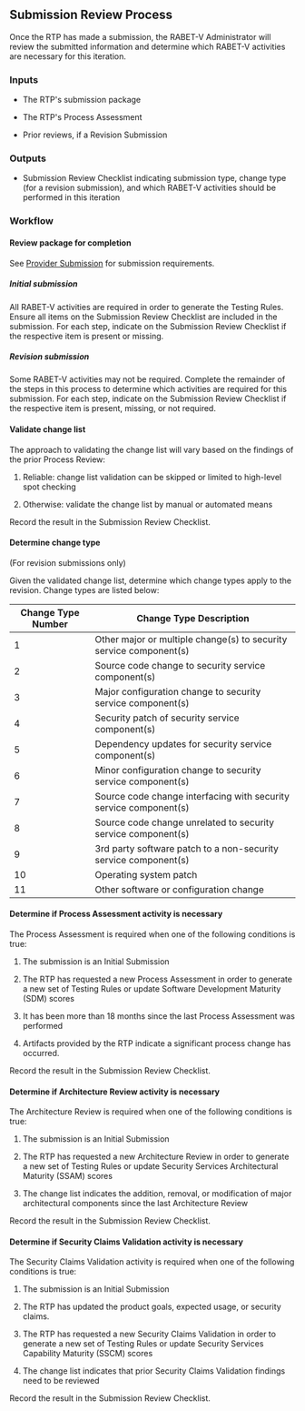 ## Submission Review Process

Once the RTP has made a submission, the RABET-V Administrator will review the submitted information and determine which RABET-V activities are necessary for this iteration.

### Inputs

  - The RTP's submission package

  - The RTP's Process Assessment

  - Prior reviews, if a Revision Submission

### Outputs

  - Submission Review Checklist indicating submission type, change type (for a revision submission), and which RABET-V activities should be performed in this iteration

### Workflow

#### Review package for completion


See [Provider Submission](/Activities/Provider_Submission.md) for submission requirements.


##### Initial submission

All RABET-V activities are required in order to generate the Testing Rules. Ensure all items on the Submission Review Checklist are included in the submission. For each step, indicate on the Submission Review Checklist if the respective item is present or missing.

##### Revision submission

Some RABET-V activities may not be required. Complete the remainder of the steps in this process to determine which activities are required for this submission. For each step, indicate on the Submission Review Checklist if the respective item is present, missing, or not required.

#### Validate change list

The approach to validating the change list will vary based on the findings of the prior Process Review:

1.  Reliable: change list validation can be skipped or limited to high-level spot checking

1.  Otherwise: validate the change list by manual or automated means

Record the result in the Submission Review Checklist.

#### Determine change type

(For revision submissions only)

Given the validated change list, determine which change types apply to the revision. Change types are listed below:

| Change Type Number | Change Type Description                                            |
|--------------------|--------------------------------------------------------------------|
| 1                  | Other major or multiple change(s) to security service component(s) |
| 2                  | Source code change to security service component(s)                |
| 3                  | Major configuration change to security service component(s)        |
| 4                  | Security patch of security service component(s)                    |
| 5                  | Dependency updates for security service component(s)               |
| 6                  | Minor configuration change to security service component(s)        |
| 7                  | Source code change interfacing with security service component(s)  |
| 8                  | Source code change unrelated to security service component(s)      |
| 9                  | 3rd party software patch to a non-security service component(s)    |
| 10                 | Operating system patch                                             |
| 11                 | Other software or configuration change                             |

#### Determine if Process Assessment activity is necessary

The Process Assessment is required when one of the following conditions is true:

1.  The submission is an Initial Submission

1.  The RTP has requested a new Process Assessment in order to generate a new set of Testing Rules or update Software Development Maturity (SDM) scores

1.  It has been more than 18 months since the last Process Assessment was performed

1.  Artifacts provided by the RTP indicate a significant process change has occurred.

Record the result in the Submission Review Checklist.

#### Determine if Architecture Review activity is necessary

The Architecture Review is required when one of the following conditions is true:

1.  The submission is an Initial Submission

1.  The RTP has requested a new Architecture Review in order to generate a new set of Testing Rules or update Security Services Architectural Maturity (SSAM) scores

1.  The change list indicates the addition, removal, or modification of major architectural components since the last Architecture Review

Record the result in the Submission Review Checklist.

#### Determine if Security Claims Validation activity is necessary

The Security Claims Validation activity is required when one of the following conditions is true:

1.  The submission is an Initial Submission

1.  The RTP has updated the product goals, expected usage, or security claims.

1.  The RTP has requested a new Security Claims Validation in order to generate a new set of Testing Rules or update Security Services Capability Maturity (SSCM) scores

4.  The change list indicates that prior Security Claims Validation findings need to be reviewed

Record the result in the Submission Review Checklist.
